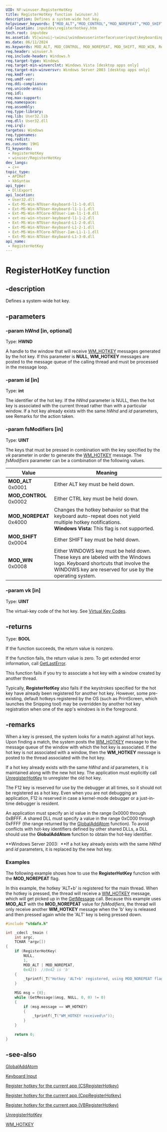 ```yaml
---
UID: NF:winuser.RegisterHotKey
title: RegisterHotKey function (winuser.h)
description: Defines a system-wide hot key.
helpviewer_keywords: ["MOD_ALT","MOD_CONTROL","MOD_NOREPEAT","MOD_SHIFT","MOD_WIN","RegisterHotKey","RegisterHotKey function [Keyboard and Mouse Input]","_win32_RegisterHotKey","_win32_registerhotkey_cpp","inputdev.registerhotkey","winui._win32_registerhotkey","winuser/RegisterHotKey"]
old-location: inputdev\registerhotkey.htm
tech.root: inputdev
ms.assetid: VS|winui|~\winui\windowsuserinterface\userinput\keyboardinput\keyboardinputreference\keyboardinputfunctions\registerhotkey.htm
ms.date: 06/11/2024
ms.keywords: MOD_ALT, MOD_CONTROL, MOD_NOREPEAT, MOD_SHIFT, MOD_WIN, RegisterHotKey, RegisterHotKey function [Keyboard and Mouse Input], _win32_RegisterHotKey, _win32_registerhotkey_cpp, inputdev.registerhotkey, winui._win32_registerhotkey, winuser/RegisterHotKey
req.header: winuser.h
req.include-header: Windows.h
req.target-type: Windows
req.target-min-winverclnt: Windows Vista [desktop apps only]
req.target-min-winversvr: Windows Server 2003 [desktop apps only]
req.kmdf-ver: 
req.umdf-ver: 
req.ddi-compliance: 
req.unicode-ansi: 
req.idl: 
req.max-support: 
req.namespace: 
req.assembly: 
req.type-library: 
req.lib: User32.lib
req.dll: User32.dll
req.irql: 
targetos: Windows
req.typenames: 
req.redist: 
ms.custom: 19H1
f1_keywords:
 - RegisterHotKey
 - winuser/RegisterHotKey
dev_langs:
 - c++
topic_type:
 - APIRef
 - kbSyntax
api_type:
 - DllExport
api_location:
 - User32.dll
 - Ext-MS-Win-NTUser-Keyboard-l1-1-0.dll
 - Ext-MS-Win-NTUser-Keyboard-l1-1-1.dll
 - Ext-MS-Win-RTCore-NTUser-iam-l1-1-0.dll
 - ext-ms-win-ntuser-keyboard-l1-1-2.dll
 - Ext-MS-Win-NTUser-Keyboard-L1-2-0.dll
 - Ext-MS-Win-NTUser-Keyboard-L1-2-1.dll
 - Ext-MS-Win-RTCore-NTUser-Iam-L1-1-1.dll
 - Ext-MS-Win-NTUser-Keyboard-L1-3-0.dll
api_name:
 - RegisterHotKey
---
```


# RegisterHotKey function

## -description

Defines a system-wide hot key.

## -parameters

### -param hWnd [in, optional]

Type: **HWND**

A handle to the window that will receive <a href="/windows/desktop/inputdev/wm-hotkey">WM_HOTKEY</a> messages generated by the hot key. If this parameter is **NULL**, **WM_HOTKEY** messages are posted to the message queue of the calling thread and must be processed in the message loop.

### -param id [in]

Type: **int**

The identifier of the hot key.  If the *hWnd* parameter is NULL, then the hot key is associated with the current thread rather than with a particular window. If a hot key already exists with the same *hWnd* and *id* parameters, see Remarks for the action taken.

### -param fsModifiers [in]

Type: **UINT**

The keys that must be pressed in combination with the key specified by the *vk* parameter in order to generate the <a href="/windows/desktop/inputdev/wm-hotkey">WM_HOTKEY</a> message. The *fsModifiers* parameter can be a combination of the following values.

| **Value** | **Meaning** |
| --------- | ----------- |
| **MOD_ALT**<br>0x0001 | Either ALT key must be held down. |
| **MOD_CONTROL**<br>0x0002 | Either CTRL key must be held down. |
| **MOD_NOREPEAT**<br>0x4000 | Changes the hotkey behavior so that the keyboard auto-repeat does not yield multiple hotkey notifications.<br>**Windows Vista:** This flag is not supported. |
| **MOD_SHIFT**<br>0x0004 | Either SHIFT key must be held down. |
| **MOD_WIN**<br>0x0008 | Either WINDOWS key must be held down. These keys are labeled with the Windows logo. Keyboard shortcuts that involve the WINDOWS key are reserved for use by the operating system. |

### -param vk [in]

Type: **UINT**

The virtual-key code of the hot key. See <a href="/windows/desktop/inputdev/virtual-key-codes">Virtual Key Codes</a>.

## -returns

Type: **BOOL**

If the function succeeds, the return value is nonzero.

If the function fails, the return value is zero. To get extended error information, call <a href="/windows/desktop/api/errhandlingapi/nf-errhandlingapi-getlasterror">GetLastError</a>.

This function fails if you try to associate a hot key with a window created by another thread.

Typically, **RegisterHotKey** also fails if the keystrokes specified for the hot key have already been registered for another hot key. However, some pre-existing, default hotkeys registered by the OS (such as PrintScreen, which launches the Snipping tool) may be overridden by another hot key registration when one of the app's windows is in the foreground.

## -remarks

When a key is pressed, the system looks for a match against all hot keys. Upon finding a match, the system posts the <a href="/windows/desktop/inputdev/wm-hotkey">WM_HOTKEY</a> message to the message queue of the window with which the hot key is associated. If the hot key is not associated with a window, then the **WM_HOTKEY** message is posted to the thread associated with the hot key.

If a hot key already exists with the same *hWnd* and *id* parameters, it is maintained along with the new hot key.  The application must explicitly call <a href="/windows/desktop/api/winuser/nf-winuser-unregisterhotkey">UnregisterHotKey</a> to unregister the old hot key.

The F12 key is reserved for use by the debugger at all times, so it should not be registered as a hot key. Even when you are not debugging an application, F12 is reserved in case a kernel-mode debugger or a just-in-time debugger is resident.

An application must specify an id value in the range 0x0000 through 0xBFFF. A shared DLL must specify a value in the range 0xC000 through 0xFFFF (the range returned by the <a href="/windows/desktop/api/winbase/nf-winbase-globaladdatoma">GlobalAddAtom</a> function). To avoid conflicts with hot-key identifiers defined by other shared DLLs, a DLL should use the **GlobalAddAtom** function to obtain the hot-key identifier.

**Windows Server 2003:  **If a hot key already exists with the same *hWnd* and *id* parameters, it is replaced by the new hot key.

### Examples

The following example shows how to use the **RegisterHotKey** function with the **MOD_NOREPEAT** flag.

In this example, the hotkey 'ALT+b' is registered for the main thread. When the hotkey is pressed, the thread will receive a <a href="/windows/desktop/inputdev/wm-hotkey">WM_HOTKEY</a> message, which will get picked up in the <a href="/windows/desktop/api/winuser/nf-winuser-getmessage">GetMessage</a> call. Because this example uses **MOD_ALT** with the **MOD_NOREPEAT** value for *fsModifiers*, the thread will only receive another **WM_HOTKEY** message when the 'b' key is released and then pressed again while the 'ALT' key is being pressed down.

```cpp
#include "stdafx.h"

int _cdecl _tmain (
    int argc, 
    TCHAR *argv[])
{           
    if (RegisterHotKey(
        NULL,
        1,
        MOD_ALT | MOD_NOREPEAT,
        0x42))  //0x42 is 'b'
    {
        _tprintf(_T("Hotkey 'ALT+b' registered, using MOD_NOREPEAT flag\n"));
    }
 
    MSG msg = {0};
    while (GetMessage(&msg, NULL, 0, 0) != 0)
    {
        if (msg.message == WM_HOTKEY)
        {
            _tprintf(_T("WM_HOTKEY received\n"));            
        }
    } 
 
    return 0;
}
```

## -see-also

<a href="/windows/desktop/api/winbase/nf-winbase-globaladdatoma">GlobalAddAtom</a>



<a href="/windows/desktop/inputdev/keyboard-input">Keyboard Input</a>



<a href="/samples/browse/?redirectedfrom=MSDN-samples">Register hotkey for the current app (CSRegisterHotkey)</a>



<a href="/samples/browse/?redirectedfrom=MSDN-samples">Register hotkey for the current app (CppRegisterHotkey)</a>



<a href="/samples/browse/?redirectedfrom=MSDN-samples">Register hotkey for the current app (VBRegisterHotkey)</a>





<a href="/windows/desktop/api/winuser/nf-winuser-unregisterhotkey">UnregisterHotKey</a>



<a href="/windows/desktop/inputdev/wm-hotkey">WM_HOTKEY</a>